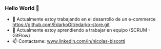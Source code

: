 ### Hello World 👋

<!--
**nicolasbiscotti/nicolasbiscotti** is a ✨ _special_ ✨ repository because its `README.md` (this file) appears on your GitHub profile.

Here are some ideas to get you started:

- 🔭 I’m currently working on ...
- 🌱 I’m currently learning ...
- 👯 I’m looking to collaborate on ...
- 🤔 I’m looking for help with ...
- 💬 Ask me about ...
- 📫 How to reach me: ...
- 😄 Pronouns: ...
- ⚡ Fun fact: ...
-->
- 🔭 Actualmente estoy trabajando en el desarrollo de un e-commerce https://github.com/EdarkoGit/edarko-store.git
- 🌱 Actualmente estoy aprendiendo a trabajar en equipo (SCRUM - GitFlow)
- 📫 Contactame:  www.linkedin.com/in/nicolas-biscotti
